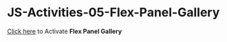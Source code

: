 # JS-Activities-05-Flex-Panel-Gallery

[Click here](https://nsguliyev.github.io/JS-Activities-05-Flex-Panel-Gallery/) to Activate **Flex Panel Gallery**
